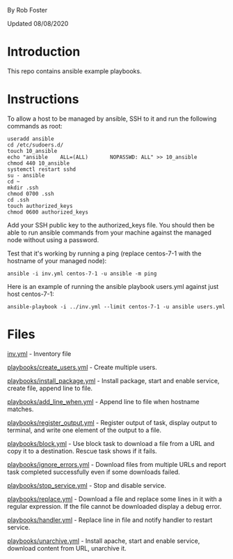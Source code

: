 By Rob Foster

Updated 08/08/2020

# Introduction
This repo contains ansible example playbooks.

# Instructions
To allow a host to be managed by ansible, SSH to it and run the following commands as root:
```
useradd ansible
cd /etc/sudoers.d/
touch 10_ansible
echo "ansible    ALL=(ALL)       NOPASSWD: ALL" >> 10_ansible
chmod 440 10_ansible
systemctl restart sshd
su - ansible
cd ~
mkdir .ssh
chmod 0700 .ssh
cd .ssh
touch authorized_keys
chmod 0600 authorized_keys
```
Add your SSH public key to the authorized_keys file. You should then be able to run ansible commands from your machine against the managed node without using a password. 

Test that it's working by running a ping (replace centos-7-1 with the hostname of your managed node):
```
ansible -i inv.yml centos-7-1 -u ansible -m ping 
```
Here is an example of running the ansible playbook users.yml against just host centos-7-1:
```
ansible-playbook -i ../inv.yml --limit centos-7-1 -u ansible users.yml
```

# Files
[inv.yml](inv.yml) - Inventory file

[playbooks/create_users.yml](playbooks/create_users.yml) - Create multiple users. 

[playbooks/install_package.yml](playbooks/install_package.yml) - Install package, start and enable service, create file, append line to file.

[playbooks/add_line_when.yml](playbooks/add_line_when.yml) - Append line to file when hostname matches.

[playbooks/register_output.yml](playbooks/register_output.yml) - Register output of task, display output to terminal, and write one element of the output to a file.

[playbooks/block.yml](playbooks/block.yml) - Use block task to download a file from a URL and copy it to a destination. Rescue task shows if it fails.

[playbooks/ignore_errors.yml](playbooks/ignore_errors.yml) - Download files from multiple URLs and report task completed successfully even if some downloads failed. 

[playbooks/stop_service.yml](playbooks/stop_service.yml) - Stop and disable service.

[playbooks/replace.yml](playbooks/replace.yml) - Download a file and replace some lines in it with a regular expression. If the file cannot be downloaded display a debug error. 

[playbooks/handler.yml](playbooks/handler.yml) - Replace line in file and notify handler to restart service.

[playbooks/unarchive.yml](playbooks/unarchive.yml) - Install apache, start and enable service, download content from URL, unarchive it.
